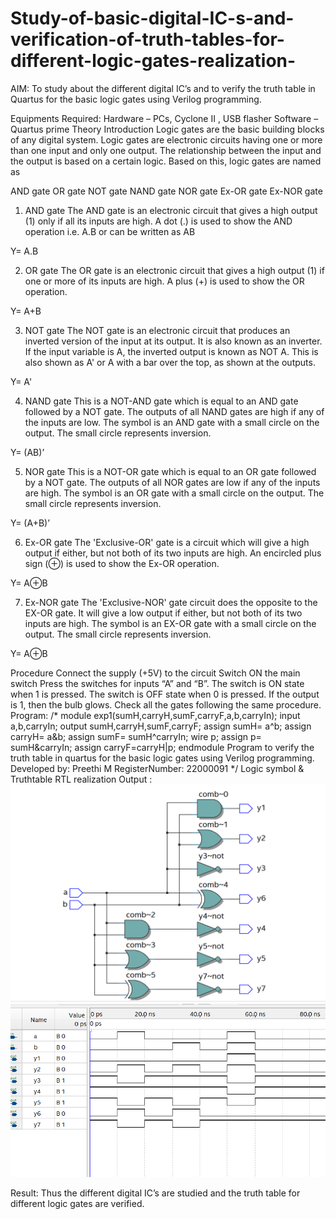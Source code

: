 # Study-of-basic-digital-IC-s-and-verification-of-truth-tables-for-different-logic-gates-realization-
 AIM:
 To study about the different digital IC’s and to verify the truth table in Quartus for the basic logic gates using Verilog programming.

 Equipments Required:
 Hardware – PCs, Cyclone II , USB flasher
 Software – Quartus prime
 Theory
 Introduction
 Logic gates are the basic building blocks of any digital system. Logic gates are electronic circuits having one or more than one input and only one output. The    relationship between the input and the output is based on a certain logic. Based on this, logic gates are named as

AND gate
OR gate
NOT gate
NAND gate
NOR gate
Ex-OR gate
Ex-NOR gate
1) AND gate
The AND gate is an electronic circuit that gives a high output (1) only if all its inputs are high. A dot (.) is used to show the AND operation i.e. A.B or can be written as AB

Y= A.B

2) OR gate
The OR gate is an electronic circuit that gives a high output (1) if one or more of its inputs are high. A plus (+) is used to show the OR operation.

Y= A+B

3) NOT gate
The NOT gate is an electronic circuit that produces an inverted version of the input at its output. It is also known as an inverter. If the input variable is A, the inverted output is known as NOT A. This is also shown as A' or A with a bar over the top, as shown at the outputs.

Y= A'

4) NAND gate
This is a NOT-AND gate which is equal to an AND gate followed by a NOT gate. The outputs of all NAND gates are high if any of the inputs are low. The symbol is an AND gate with a small circle on the output. The small circle represents inversion.

Y= (AB)’

5) NOR gate
This is a NOT-OR gate which is equal to an OR gate followed by a NOT gate. The outputs of all NOR gates are low if any of the inputs are high. The symbol is an OR gate with a small circle on the output. The small circle represents inversion.

Y= (A+B)’

6) Ex-OR gate
The 'Exclusive-OR' gate is a circuit which will give a high output if either, but not both of its two inputs are high. An encircled plus sign (⊕) is used to show the Ex-OR operation.

Y= A⊕B

7) Ex-NOR gate
The 'Exclusive-NOR' gate circuit does the opposite to the EX-OR gate. It will give a low output if either, but not both of its two inputs are high. The symbol is an EX-OR gate with a small circle on the output. The small circle represents inversion.

Y= A⊕B

Procedure
Connect the supply (+5V) to the circuit
Switch ON the main switch
Press the switches for inputs “A” and “B”. The switch is ON state when 1 is pressed. The switch is OFF state when 0 is pressed.
If the output is 1, then the bulb glows.
Check all the gates following the same procedure.
Program:
/*
module exp1(sumH,carryH,sumF,carryF,a,b,carryIn);
input a,b,carryIn;
output sumH,carryH,sumF,carryF;
assign sumH= a^b;
assign carryH= a&b;
assign sumF= sumH^carryIn;
wire p;
assign p= sumH&carryIn;
assign carryF=carryH|p;
endmodule
Program to verify the truth table in quartus for the basic logic gates using Verilog programming.
Developed by: Preethi M
RegisterNumber:  22000091
*/
Logic symbol & Truthtable
RTL realization
Output :
![RTL](images/Exp1.png)
![TruthTable](images/Exp1Sim.png)

Result:
Thus the different digital IC’s are studied and the truth table for different logic gates are verified.
